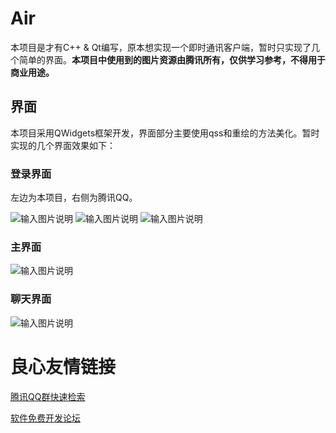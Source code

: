 # Air

本项目是才有C++ & Qt编写，原本想实现一个即时通讯客户端，暂时只实现了几个简单的界面。**本项目中使用到的图片资源由腾讯所有，仅供学习参考，不得用于商业用途。**


## 界面
本项目采用QWidgets框架开发，界面部分主要使用qss和重绘的方法美化。暂时实现的几个界面效果如下：

### 登录界面
左边为本项目，右侧为腾讯QQ。

![输入图片说明](http://git.oschina.net/uploads/images/2016/0203/214600_ea0fd985_145274.png "在这里输入图片标题")
![输入图片说明](http://git.oschina.net/uploads/images/2016/0203/214651_3fd99a95_145274.png "在这里输入图片标题")
![输入图片说明](http://git.oschina.net/uploads/images/2016/0203/214718_01776396_145274.png "在这里输入图片标题")

### 主界面
![输入图片说明](http://git.oschina.net/uploads/images/2016/0203/214848_cf6f40d8_145274.png "在这里输入图片标题")

### 聊天界面
![输入图片说明](http://git.oschina.net/uploads/images/2016/0203/214912_f3a26308_145274.png "在这里输入图片标题")


 # 良心友情链接

[腾讯QQ群快速检索](http://u.720life.cn/s/8cf73f7c)

[软件免费开发论坛](http://u.720life.cn/s/bbb01dc0)
